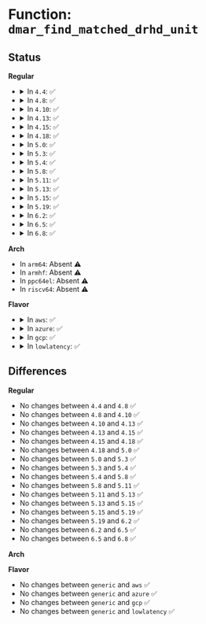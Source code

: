 # Function: <code>dmar_find_matched_drhd_unit</code>

## Status
<b>Regular</b>
<ul>
<li>
<details>
<summary>In <code>4.4</code>: ✅</summary>

```c
struct dmar_drhd_unit *dmar_find_matched_drhd_unit(struct pci_dev *dev);
```

**Collision:** Unique Global

**Inline:** No

**Transformation:** False

**Instances:**

```
In drivers/iommu/dmar.c (ffffffff815348b0)
Location: drivers/iommu/dmar.c:658
Inline: False
Direct callers:
  - drivers/iommu/intel-iommu.c:quirk_ioat_snb_local_iommu
  - drivers/iommu/intel_irq_remapping.c:intel_get_irq_domain
  - drivers/iommu/intel_irq_remapping.c:intel_get_ir_irq_domain
```
**Symbols:**

```
ffffffff815348b0-ffffffff8153496d: dmar_find_matched_drhd_unit (STB_GLOBAL)
```
</details>
</li>
<li>
<details>
<summary>In <code>4.8</code>: ✅</summary>

```c
struct dmar_drhd_unit *dmar_find_matched_drhd_unit(struct pci_dev *dev);
```

**Collision:** Unique Global

**Inline:** No

**Transformation:** False

**Instances:**

```
In drivers/iommu/dmar.c (ffffffff81589180)
Location: drivers/iommu/dmar.c:670
Inline: False
Direct callers:
  - drivers/iommu/intel-iommu.c:quirk_ioat_snb_local_iommu
  - drivers/iommu/intel_irq_remapping.c:intel_get_irq_domain
  - drivers/iommu/intel_irq_remapping.c:intel_get_ir_irq_domain
```
**Symbols:**

```
ffffffff81589180-ffffffff81589227: dmar_find_matched_drhd_unit (STB_GLOBAL)
```
</details>
</li>
<li>
<details>
<summary>In <code>4.10</code>: ✅</summary>

```c
struct dmar_drhd_unit *dmar_find_matched_drhd_unit(struct pci_dev *dev);
```

**Collision:** Unique Global

**Inline:** No

**Transformation:** False

**Instances:**

```
In drivers/iommu/dmar.c (ffffffff815b6840)
Location: drivers/iommu/dmar.c:669
Inline: False
Direct callers:
  - drivers/iommu/intel-iommu.c:quirk_ioat_snb_local_iommu
  - drivers/iommu/intel_irq_remapping.c:intel_get_irq_domain
  - drivers/iommu/intel_irq_remapping.c:intel_get_ir_irq_domain
```
**Symbols:**

```
ffffffff815b6840-ffffffff815b68e7: dmar_find_matched_drhd_unit (STB_GLOBAL)
```
</details>
</li>
<li>
<details>
<summary>In <code>4.13</code>: ✅</summary>

```c
struct dmar_drhd_unit *dmar_find_matched_drhd_unit(struct pci_dev *dev);
```

**Collision:** Unique Global

**Inline:** No

**Transformation:** False

**Instances:**

```
In drivers/iommu/dmar.c (ffffffff815cc680)
Location: drivers/iommu/dmar.c:673
Inline: False
Direct callers:
  - drivers/iommu/intel-iommu.c:quirk_ioat_snb_local_iommu
  - drivers/iommu/intel_irq_remapping.c:intel_get_irq_domain
  - drivers/iommu/intel_irq_remapping.c:intel_get_ir_irq_domain
```
**Symbols:**

```
ffffffff815cc680-ffffffff815cc741: dmar_find_matched_drhd_unit (STB_GLOBAL)
```
</details>
</li>
<li>
<details>
<summary>In <code>4.15</code>: ✅</summary>

```c
struct dmar_drhd_unit *dmar_find_matched_drhd_unit(struct pci_dev *dev);
```

**Collision:** Unique Global

**Inline:** No

**Transformation:** False

**Instances:**

```
In drivers/iommu/dmar.c (ffffffff81633450)
Location: drivers/iommu/dmar.c:673
Inline: False
Direct callers:
  - drivers/iommu/intel-iommu.c:quirk_ioat_snb_local_iommu
  - drivers/iommu/intel_irq_remapping.c:intel_get_irq_domain
  - drivers/iommu/intel_irq_remapping.c:intel_get_ir_irq_domain
```
**Symbols:**

```
ffffffff81633450-ffffffff81633511: dmar_find_matched_drhd_unit (STB_GLOBAL)
```
</details>
</li>
<li>
<details>
<summary>In <code>4.18</code>: ✅</summary>

```c
struct dmar_drhd_unit *dmar_find_matched_drhd_unit(struct pci_dev *dev);
```

**Collision:** Unique Global

**Inline:** No

**Transformation:** False

**Instances:**

```
In drivers/iommu/dmar.c (ffffffff8166e630)
Location: drivers/iommu/dmar.c:673
Inline: False
Direct callers:
  - drivers/iommu/intel-iommu.c:quirk_ioat_snb_local_iommu
  - drivers/iommu/intel_irq_remapping.c:intel_get_ir_irq_domain
```
**Symbols:**

```
ffffffff8166e630-ffffffff8166e6e9: dmar_find_matched_drhd_unit (STB_GLOBAL)
```
</details>
</li>
<li>
<details>
<summary>In <code>5.0</code>: ✅</summary>

```c
struct dmar_drhd_unit *dmar_find_matched_drhd_unit(struct pci_dev *dev);
```

**Collision:** Unique Global

**Inline:** No

**Transformation:** False

**Instances:**

```
In drivers/iommu/dmar.c (ffffffff8168ca60)
Location: drivers/iommu/dmar.c:673
Inline: False
Direct callers:
  - drivers/iommu/intel-iommu.c:quirk_ioat_snb_local_iommu
  - drivers/iommu/intel_irq_remapping.c:intel_get_ir_irq_domain
```
**Symbols:**

```
ffffffff8168ca60-ffffffff8168cb19: dmar_find_matched_drhd_unit (STB_GLOBAL)
```
</details>
</li>
<li>
<details>
<summary>In <code>5.3</code>: ✅</summary>

```c
struct dmar_drhd_unit *dmar_find_matched_drhd_unit(struct pci_dev *dev);
```

**Collision:** Unique Global

**Inline:** No

**Transformation:** False

**Instances:**

```
In drivers/iommu/dmar.c (ffffffff816c44b0)
Location: drivers/iommu/dmar.c:662
Inline: False
Direct callers:
  - drivers/iommu/intel-iommu.c:quirk_ioat_snb_local_iommu
  - drivers/iommu/intel_irq_remapping.c:intel_get_ir_irq_domain
```
**Symbols:**

```
ffffffff816c44b0-ffffffff816c4554: dmar_find_matched_drhd_unit (STB_GLOBAL)
```
</details>
</li>
<li>
<details>
<summary>In <code>5.4</code>: ✅</summary>

```c
struct dmar_drhd_unit *dmar_find_matched_drhd_unit(struct pci_dev *dev);
```

**Collision:** Unique Global

**Inline:** No

**Transformation:** False

**Instances:**

```
In drivers/iommu/dmar.c (ffffffff816e7400)
Location: drivers/iommu/dmar.c:672
Inline: False
Direct callers:
  - drivers/iommu/intel-iommu.c:quirk_ioat_snb_local_iommu
  - drivers/iommu/intel_irq_remapping.c:intel_get_ir_irq_domain
```
**Symbols:**

```
ffffffff816e7400-ffffffff816e74a4: dmar_find_matched_drhd_unit (STB_GLOBAL)
```
</details>
</li>
<li>
<details>
<summary>In <code>5.8</code>: ✅</summary>

```c
struct dmar_drhd_unit *dmar_find_matched_drhd_unit(struct pci_dev *dev);
```

**Collision:** Unique Global

**Inline:** No

**Transformation:** False

**Instances:**

```
In drivers/iommu/intel/dmar.c (ffffffff8179dc60)
Location: drivers/iommu/intel/dmar.c:672
Inline: False
Direct callers:
  - drivers/iommu/intel/iommu.c:quirk_ioat_snb_local_iommu
  - drivers/iommu/intel/irq_remapping.c:intel_get_ir_irq_domain
```
**Symbols:**

```
ffffffff8179dc60-ffffffff8179dd21: dmar_find_matched_drhd_unit (STB_GLOBAL)
```
</details>
</li>
<li>
<details>
<summary>In <code>5.11</code>: ✅</summary>

```c
struct dmar_drhd_unit *dmar_find_matched_drhd_unit(struct pci_dev *dev);
```

**Collision:** Unique Global

**Inline:** No

**Transformation:** False

**Instances:**

```
In drivers/iommu/intel/dmar.c (ffffffff817ab9a0)
Location: drivers/iommu/intel/dmar.c:694
Inline: False
Direct callers:
  - drivers/iommu/intel/iommu.c:device_to_iommu
  - drivers/iommu/intel/irq_remapping.c:intel_irq_remap_add_device
```
**Symbols:**

```
ffffffff817ab9a0-ffffffff817aba82: dmar_find_matched_drhd_unit (STB_GLOBAL)
```
</details>
</li>
<li>
<details>
<summary>In <code>5.13</code>: ✅</summary>

```c
struct dmar_drhd_unit *dmar_find_matched_drhd_unit(struct pci_dev *dev);
```

**Collision:** Unique Global

**Inline:** No

**Transformation:** False

**Instances:**

```
In drivers/iommu/intel/dmar.c (ffffffff8178e800)
Location: drivers/iommu/intel/dmar.c:701
Inline: False
Direct callers:
  - drivers/iommu/intel/iommu.c:device_to_iommu
  - drivers/iommu/intel/irq_remapping.c:intel_irq_remap_add_device
```
**Symbols:**

```
ffffffff8178e800-ffffffff8178e8e2: dmar_find_matched_drhd_unit (STB_GLOBAL)
```
</details>
</li>
<li>
<details>
<summary>In <code>5.15</code>: ✅</summary>

```c
struct dmar_drhd_unit *dmar_find_matched_drhd_unit(struct pci_dev *dev);
```

**Collision:** Unique Global

**Inline:** No

**Transformation:** False

**Instances:**

```
In drivers/iommu/intel/dmar.c (ffffffff81816090)
Location: drivers/iommu/intel/dmar.c:700
Inline: False
Direct callers:
  - drivers/iommu/intel/iommu.c:device_to_iommu
  - drivers/iommu/intel/irq_remapping.c:intel_irq_remap_add_device
```
**Symbols:**

```
ffffffff81816090-ffffffff81816172: dmar_find_matched_drhd_unit (STB_GLOBAL)
```
</details>
</li>
<li>
<details>
<summary>In <code>5.19</code>: ✅</summary>

```c
struct dmar_drhd_unit *dmar_find_matched_drhd_unit(struct pci_dev *dev);
```

**Collision:** Unique Global

**Inline:** No

**Transformation:** False

**Instances:**

```
In drivers/iommu/intel/dmar.c (ffffffff81956f50)
Location: drivers/iommu/intel/dmar.c:697
Inline: False
Direct callers:
  - drivers/iommu/intel/iommu.c:device_to_iommu
  - drivers/iommu/intel/irq_remapping.c:intel_irq_remap_add_device
```
**Symbols:**

```
ffffffff81956f50-ffffffff81957054: dmar_find_matched_drhd_unit (STB_GLOBAL)
```
</details>
</li>
<li>
<details>
<summary>In <code>6.2</code>: ✅</summary>

```c
struct dmar_drhd_unit *dmar_find_matched_drhd_unit(struct pci_dev *dev);
```

**Collision:** Unique Global

**Inline:** No

**Transformation:** False

**Instances:**

```
In drivers/iommu/intel/dmar.c (ffffffff81abde40)
Location: drivers/iommu/intel/dmar.c:697
Inline: False
Direct callers:
  - drivers/iommu/intel/iommu.c:device_to_iommu
  - drivers/iommu/intel/irq_remapping.c:intel_irq_remap_add_device
```
**Symbols:**

```
ffffffff81abde40-ffffffff81abdf44: dmar_find_matched_drhd_unit (STB_GLOBAL)
```
</details>
</li>
<li>
<details>
<summary>In <code>6.5</code>: ✅</summary>

```c
struct dmar_drhd_unit *dmar_find_matched_drhd_unit(struct pci_dev *dev);
```

**Collision:** Unique Global

**Inline:** No

**Transformation:** False

**Instances:**

```
In drivers/iommu/intel/dmar.c (ffffffff81b0a7d0)
Location: drivers/iommu/intel/dmar.c:699
Inline: False
Direct callers:
  - drivers/iommu/intel/iommu.c:device_to_iommu
  - drivers/iommu/intel/irq_remapping.c:intel_irq_remap_add_device
```
**Symbols:**

```
ffffffff81b0a7d0-ffffffff81b0a8d4: dmar_find_matched_drhd_unit (STB_GLOBAL)
```
</details>
</li>
<li>
<details>
<summary>In <code>6.8</code>: ✅</summary>

```c
struct dmar_drhd_unit *dmar_find_matched_drhd_unit(struct pci_dev *dev);
```

**Collision:** Unique Global

**Inline:** No

**Transformation:** False

**Instances:**

```
In drivers/iommu/intel/dmar.c (ffffffff81b5e820)
Location: drivers/iommu/intel/dmar.c:699
Inline: False
Direct callers:
  - drivers/iommu/intel/iommu.c:device_lookup_iommu
  - drivers/iommu/intel/irq_remapping.c:intel_irq_remap_add_device
```
**Symbols:**

```
ffffffff81b5e820-ffffffff81b5e924: dmar_find_matched_drhd_unit (STB_GLOBAL)
```
</details>
</li>
</ul>
<b>Arch</b>
<ul>
<li>
In <code>arm64</code>: Absent ⚠️
</li>
<li>
In <code>armhf</code>: Absent ⚠️
</li>
<li>
In <code>ppc64el</code>: Absent ⚠️
</li>
<li>
In <code>riscv64</code>: Absent ⚠️
</li>
</ul>
<b>Flavor</b>
<ul>
<li>
<details>
<summary>In <code>aws</code>: ✅</summary>

```c
struct dmar_drhd_unit *dmar_find_matched_drhd_unit(struct pci_dev *dev);
```

**Collision:** Unique Global

**Inline:** No

**Transformation:** False

**Instances:**

```
In drivers/iommu/dmar.c (ffffffff816acee0)
Location: drivers/iommu/dmar.c:672
Inline: False
Direct callers:
  - drivers/iommu/intel-iommu.c:quirk_ioat_snb_local_iommu
  - drivers/iommu/intel_irq_remapping.c:intel_get_ir_irq_domain
```
**Symbols:**

```
ffffffff816acee0-ffffffff816acf84: dmar_find_matched_drhd_unit (STB_GLOBAL)
```
</details>
</li>
<li>
<details>
<summary>In <code>azure</code>: ✅</summary>

```c
struct dmar_drhd_unit *dmar_find_matched_drhd_unit(struct pci_dev *dev);
```

**Collision:** Unique Global

**Inline:** No

**Transformation:** False

**Instances:**

```
In drivers/iommu/dmar.c (ffffffff8168a840)
Location: drivers/iommu/dmar.c:672
Inline: False
Direct callers:
  - drivers/iommu/intel-iommu.c:quirk_ioat_snb_local_iommu
  - drivers/iommu/intel_irq_remapping.c:intel_get_ir_irq_domain
```
**Symbols:**

```
ffffffff8168a840-ffffffff8168a8e4: dmar_find_matched_drhd_unit (STB_GLOBAL)
```
</details>
</li>
<li>
<details>
<summary>In <code>gcp</code>: ✅</summary>

```c
struct dmar_drhd_unit *dmar_find_matched_drhd_unit(struct pci_dev *dev);
```

**Collision:** Unique Global

**Inline:** No

**Transformation:** False

**Instances:**

```
In drivers/iommu/dmar.c (ffffffff816db0c0)
Location: drivers/iommu/dmar.c:672
Inline: False
Direct callers:
  - drivers/iommu/intel-iommu.c:quirk_ioat_snb_local_iommu
  - drivers/iommu/intel_irq_remapping.c:intel_get_ir_irq_domain
```
**Symbols:**

```
ffffffff816db0c0-ffffffff816db164: dmar_find_matched_drhd_unit (STB_GLOBAL)
```
</details>
</li>
<li>
<details>
<summary>In <code>lowlatency</code>: ✅</summary>

```c
struct dmar_drhd_unit *dmar_find_matched_drhd_unit(struct pci_dev *dev);
```

**Collision:** Unique Global

**Inline:** No

**Transformation:** False

**Instances:**

```
In drivers/iommu/dmar.c (ffffffff816f5670)
Location: drivers/iommu/dmar.c:672
Inline: False
Direct callers:
  - drivers/iommu/intel-iommu.c:quirk_ioat_snb_local_iommu
  - drivers/iommu/intel_irq_remapping.c:intel_get_ir_irq_domain
```
**Symbols:**

```
ffffffff816f5670-ffffffff816f573d: dmar_find_matched_drhd_unit (STB_GLOBAL)
```
</details>
</li>
</ul>

## Differences
<b>Regular</b>
<ul>
<li>
No changes between <code>4.4</code> and <code>4.8</code> ✅
</li>
<li>
No changes between <code>4.8</code> and <code>4.10</code> ✅
</li>
<li>
No changes between <code>4.10</code> and <code>4.13</code> ✅
</li>
<li>
No changes between <code>4.13</code> and <code>4.15</code> ✅
</li>
<li>
No changes between <code>4.15</code> and <code>4.18</code> ✅
</li>
<li>
No changes between <code>4.18</code> and <code>5.0</code> ✅
</li>
<li>
No changes between <code>5.0</code> and <code>5.3</code> ✅
</li>
<li>
No changes between <code>5.3</code> and <code>5.4</code> ✅
</li>
<li>
No changes between <code>5.4</code> and <code>5.8</code> ✅
</li>
<li>
No changes between <code>5.8</code> and <code>5.11</code> ✅
</li>
<li>
No changes between <code>5.11</code> and <code>5.13</code> ✅
</li>
<li>
No changes between <code>5.13</code> and <code>5.15</code> ✅
</li>
<li>
No changes between <code>5.15</code> and <code>5.19</code> ✅
</li>
<li>
No changes between <code>5.19</code> and <code>6.2</code> ✅
</li>
<li>
No changes between <code>6.2</code> and <code>6.5</code> ✅
</li>
<li>
No changes between <code>6.5</code> and <code>6.8</code> ✅
</li>
</ul>
<b>Arch</b>
<ul>
</ul>
<b>Flavor</b>
<ul>
<li>
No changes between <code>generic</code> and <code>aws</code> ✅
</li>
<li>
No changes between <code>generic</code> and <code>azure</code> ✅
</li>
<li>
No changes between <code>generic</code> and <code>gcp</code> ✅
</li>
<li>
No changes between <code>generic</code> and <code>lowlatency</code> ✅
</li>
</ul>
